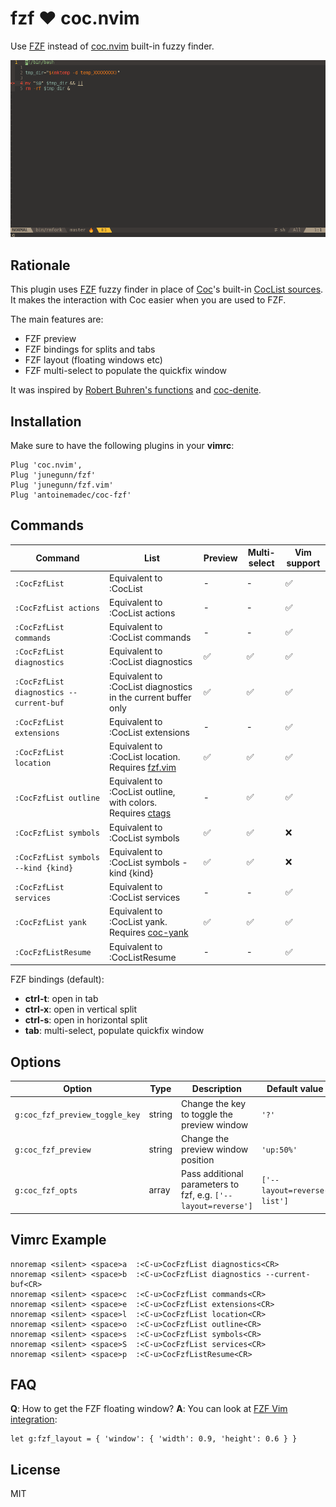 fzf :heart: coc.nvim
===============

Use [FZF][fzf] instead of [coc.nvim][coc.nvim] built-in fuzzy finder.

![](https://raw.githubusercontent.com/antoinemadec/gif/master/coc_fzf.gif)

Rationale
---------

This plugin uses [FZF][fzf] fuzzy finder in place of [Coc][coc.nvim]'s built-in [CocList sources][coc_sources].
It makes the interaction with Coc easier when you are used to FZF.

The main features are:
- FZF preview
- FZF bindings for splits and tabs
- FZF layout (floating windows etc)
- FZF multi-select to populate the quickfix window

It was inspired by [Robert Buhren's functions][RobertBuhren] and [coc-denite][coc_denite].

Installation
---------

Make sure to have the following plugins in your **vimrc**:
```vim
Plug 'coc.nvim',
Plug 'junegunn/fzf'
Plug 'junegunn/fzf.vim'
Plug 'antoinemadec/coc-fzf'
```

Commands
---------

| Command                                 | List                                                                 | Preview | Multi-select | Vim support |
| ---                                     | ---                                                                  | ---     | ---          | ---         |
| `:CocFzfList        `                   | Equivalent to :CocList                                               | -       | -            | ✅          |
| `:CocFzfList actions`                   | Equivalent to :CocList actions                                       | -       | -            | ✅          |
| `:CocFzfList commands`                  | Equivalent to :CocList commands                                      | -       | -            | ✅          |
| `:CocFzfList diagnostics`               | Equivalent to :CocList diagnostics                                   | ✅      | ✅           | ✅          |
| `:CocFzfList diagnostics --current-buf` | Equivalent to :CocList diagnostics in the current buffer only        | ✅      | ✅           | ✅          |
| `:CocFzfList extensions`                | Equivalent to :CocList extensions                                    | -       | -            | ✅          |
| `:CocFzfList location`                  | Equivalent to :CocList location. Requires [fzf.vim][fzfvim]          | ✅      | ✅           | ✅          |
| `:CocFzfList outline`                   | Equivalent to :CocList outline, with colors. Requires [ctags][ctags] | -       | ✅           | ✅          |
| `:CocFzfList symbols`                   | Equivalent to :CocList symbols                                       | ✅      | ✅           | ❌          |
| `:CocFzfList symbols --kind {kind}`     | Equivalent to :CocList symbols -kind {kind}                          | ✅      | ✅           | ❌          |
| `:CocFzfList services`                  | Equivalent to :CocList services                                      | -       | -            | ✅          |
| `:CocFzfList yank`                      | Equivalent to :CocList yank. Requires [coc-yank][coc-yank]           | ✅      | ✅           | ✅          |
| `:CocFzfListResume`                     | Equivalent to :CocListResume                                         | -       | -            | ✅          |

FZF bindings (default):
- **ctrl-t**: open in tab
- **ctrl-x**: open in vertical split
- **ctrl-s**: open in horizontal split
- **tab**: multi-select, populate quickfix window

Options
---------

| Option                         | Type   | Description                                                    | Default value               |
| ---                            | ---    | ---                                                            | ---                         |
| `g:coc_fzf_preview_toggle_key` | string | Change the key to toggle the preview window                    | `'?'`                       |
| `g:coc_fzf_preview`            | string | Change the preview window position                             | `'up:50%'`                  |
| `g:coc_fzf_opts`               | array  | Pass additional parameters to fzf, e.g. `['--layout=reverse']` | `['--layout=reverse-list']` |

Vimrc Example
---------
```vim
nnoremap <silent> <space>a  :<C-u>CocFzfList diagnostics<CR>
nnoremap <silent> <space>b  :<C-u>CocFzfList diagnostics --current-buf<CR>
nnoremap <silent> <space>c  :<C-u>CocFzfList commands<CR>
nnoremap <silent> <space>e  :<C-u>CocFzfList extensions<CR>
nnoremap <silent> <space>l  :<C-u>CocFzfList location<CR>
nnoremap <silent> <space>o  :<C-u>CocFzfList outline<CR>
nnoremap <silent> <space>s  :<C-u>CocFzfList symbols<CR>
nnoremap <silent> <space>S  :<C-u>CocFzfList services<CR>
nnoremap <silent> <space>p  :<C-u>CocFzfListResume<CR>
```

FAQ
---------

**Q**: How to get the FZF floating window?
**A**: You can look at [FZF Vim integration][fzf_vim_integration]:
```vim
let g:fzf_layout = { 'window': { 'width': 0.9, 'height': 0.6 } }
```

License
-------

MIT

[fzf]:                 https://github.com/junegunn/fzf
[fzf_vim_integration]: https://github.com/junegunn/fzf/blob/master/README-VIM.md
[coc.nvim]:            https://github.com/neoclide/coc.nvim
[coc_sources]:         https://github.com/neoclide/coc.nvim/wiki/Using-coc-list#builtin-list-sources
[RobertBuhren]:        https://gist.github.com/RobertBuhren/02e05506255c667c0038ce74ee1cef96
[coc_denite]:          https://github.com/neoclide/coc-denite
[ctags]:               https://github.com/universal-ctags/ctags
[fzfvim]:              https://github.com/junegunn/fzf.vim
[coc-yank]:            https://github.com/neoclide/coc-yank
